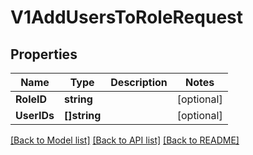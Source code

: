 # V1AddUsersToRoleRequest

## Properties

Name | Type | Description | Notes
------------ | ------------- | ------------- | -------------
**RoleID** | **string** |  | [optional] 
**UserIDs** | **[]string** |  | [optional] 

[[Back to Model list]](../README.md#documentation-for-models) [[Back to API list]](../README.md#documentation-for-api-endpoints) [[Back to README]](../README.md)


